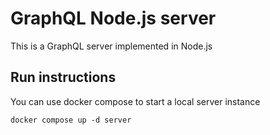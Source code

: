 # GraphQL Node.js server
This is a GraphQL server implemented in Node.js

## Run instructions
You can use docker compose to start a local server instance
```shell
docker compose up -d server
```